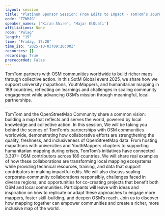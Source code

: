 ```yaml
---
layout: session
title: "Platinum Sponsor Session: From Edits to Impact - TomTom’s Journey with OpenStreetMap Communities"
code: "TZNMJG"
speaker_names: ['Kiran Ahire', 'Hajar ElOuafi']
affiliations: None
room: "Pulag"
length: "15"
time: "Friday, 17:20"
time_iso: "2025-10-03T09:20:00Z"
resources: []
recording: True
prerecorded: False
---
```


TomTom partners with OSM communities worldwide to build richer maps through collective action. In this SotM Global event 2025, we share how we support university mapathons, YouthMappers, and humanitarian mapping in 189 countries, reflecting on learnings and challenges in scaling community engagement while advancing OSM’s mission through meaningful, local partnerships.

<hr>

TomTom and the OpenStreetMap Community share a common vision: building a map that reflects and serves the world, powered by local knowledge and collective action. In this session, We will be taking you behind the scenes of TomTom’s partnerships with OSM communities worldwide, demonstrating how collaborative efforts are strengthening the quality, freshness, and inclusiveness of OpenStreetMap data.
From hosting mapathons with universities and YouthMappers chapters to supporting humanitarian mapping during crises, TomTom’s initiatives have connected 3,397+ OSM contributors across 189 countries. We will share real examples of how these collaborations are transforming local mapping ecosystems while providing technical resources, training, and data that support contributors in making impactful edits.
We will also discuss scaling corporate-community collaborations responsibly, challenges faced in diverse regions, and opportunities for co-creating projects that benefit both OSM and local communities. Participants will leave with ideas and inspiration on how to replicate or adapt these approaches to engage more mappers, foster skill-building, and deepen OSM’s reach.
Join us to discover how mapping together can empower communities and create a richer, more inclusive map of the world.

